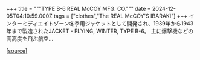 +++
title = """TYPE B-6 REAL McCOY MFG. CO."""
date = 2024-12-05T04:10:59.000Z
tags = ["clothes","The REAL McCOY'S IBARAKI"]
+++
インターミディエイトゾーン冬季用ジャケットとして開発され、1939年から1943年まで製造されたJACKET - FLYING, WINTER, TYPE B-6。 主に爆撃機などの高高度を飛ぶ航空...

[[source]](https://the-realmccoys.ocnk.net/product/1317)
